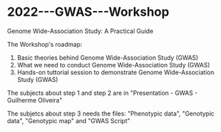 # 2022---GWAS---Workshop

Genome Wide-Association Study: A Practical Guide

The Workshop's roadmap:

1) Basic theories behind Genome Wide-Association Study (GWAS)
2) What we need to conduct Genome Wide-Association Study (GWAS)
3) Hands-on tuttorial session to demonstrate Genome Wide-Association Study (GWAS)

The subjects about step 1 and step 2 are in "Presentation - GWAS - Guilherme Oliveira"

The subjetcs about step 3 needs the files: "Phenotypic data", "Genotypic data", "Genotypic map" and "GWAS Script"
